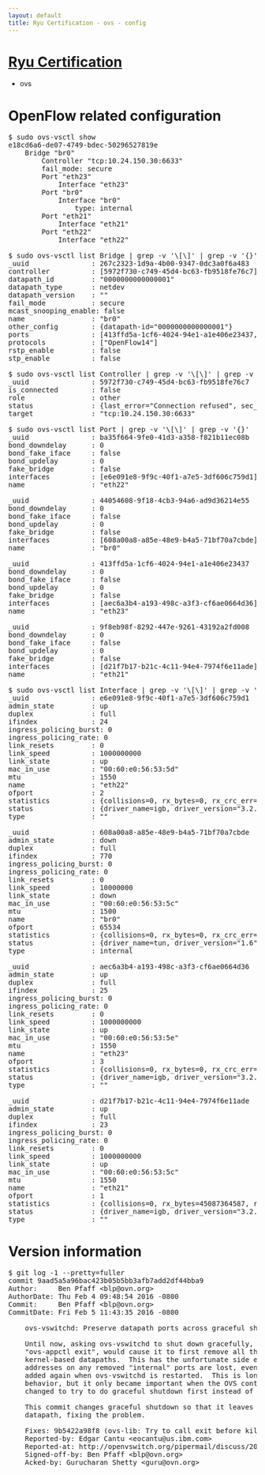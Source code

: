 ```yaml
---
layout: default
title: Ryu Certification - ovs - config
---
```

# [Ryu Certification](http://osrg.github.io/ryu/certification.html)
* ovs 

# OpenFlow related configuration
<pre>
$ sudo ovs-vsctl show
e18cd6a6-de07-4749-bdec-50296527819e
    Bridge "br0"
        Controller "tcp:10.24.150.30:6633"
        fail_mode: secure
        Port "eth23"
            Interface "eth23"
        Port "br0"
            Interface "br0"
                type: internal
        Port "eth21"
            Interface "eth21"
        Port "eth22"
            Interface "eth22"

$ sudo ovs-vsctl list Bridge | grep -v '\[\]' | grep -v '{}'
_uuid               : 267c2323-1d9a-4b00-9347-0dc3a0f6a483
controller          : [5972f730-c749-45d4-bc63-fb9518fe76c7]
datapath_id         : "0000000000000001"
datapath_type       : netdev
datapath_version    : "<built-in>"
fail_mode           : secure
mcast_snooping_enable: false
name                : "br0"
other_config        : {datapath-id="0000000000000001"}
ports               : [413ffd5a-1cf6-4024-94e1-a1e406e23437, 44054608-9f18-4cb3-94a6-ad9d36214e55, 9f8eb98f-8292-447e-9261-43192a2fd008, ba35f664-9fe0-41d3-a358-f821b11ec08b]
protocols           : ["OpenFlow14"]
rstp_enable         : false
stp_enable          : false

$ sudo ovs-vsctl list Controller | grep -v '\[\]' | grep -v '{}'
_uuid               : 5972f730-c749-45d4-bc63-fb9518fe76c7
is_connected        : false
role                : other
status              : {last_error="Connection refused", sec_since_connect="17", sec_since_disconnect="2", state=BACKOFF}
target              : "tcp:10.24.150.30:6633"

$ sudo ovs-vsctl list Port | grep -v '\[\]' | grep -v '{}'
_uuid               : ba35f664-9fe0-41d3-a358-f821b11ec08b
bond_downdelay      : 0
bond_fake_iface     : false
bond_updelay        : 0
fake_bridge         : false
interfaces          : [e6e091e8-9f9c-40f1-a7e5-3df606c759d1]
name                : "eth22"

_uuid               : 44054608-9f18-4cb3-94a6-ad9d36214e55
bond_downdelay      : 0
bond_fake_iface     : false
bond_updelay        : 0
fake_bridge         : false
interfaces          : [608a00a8-a85e-48e9-b4a5-71bf70a7cbde]
name                : "br0"

_uuid               : 413ffd5a-1cf6-4024-94e1-a1e406e23437
bond_downdelay      : 0
bond_fake_iface     : false
bond_updelay        : 0
fake_bridge         : false
interfaces          : [aec6a3b4-a193-498c-a3f3-cf6ae0664d36]
name                : "eth23"

_uuid               : 9f8eb98f-8292-447e-9261-43192a2fd008
bond_downdelay      : 0
bond_fake_iface     : false
bond_updelay        : 0
fake_bridge         : false
interfaces          : [d21f7b17-b21c-4c11-94e4-7974f6e11ade]
name                : "eth21"

$ sudo ovs-vsctl list Interface | grep -v '\[\]' | grep -v '{}'
_uuid               : e6e091e8-9f9c-40f1-a7e5-3df606c759d1
admin_state         : up
duplex              : full
ifindex             : 24
ingress_policing_burst: 0
ingress_policing_rate: 0
link_resets         : 0
link_speed          : 1000000000
link_state          : up
mac_in_use          : "00:60:e0:56:53:5d"
mtu                 : 1550
name                : "eth22"
ofport              : 2
statistics          : {collisions=0, rx_bytes=0, rx_crc_err=0, rx_dropped=0, rx_errors=0, rx_frame_err=0, rx_over_err=0, rx_packets=0, tx_bytes=30488565389, tx_dropped=0, tx_errors=0, tx_packets=20355307}
status              : {driver_name=igb, driver_version="3.2.10-k", firmware_version="2.10-9"}
type                : ""

_uuid               : 608a00a8-a85e-48e9-b4a5-71bf70a7cbde
admin_state         : down
duplex              : full
ifindex             : 770
ingress_policing_burst: 0
ingress_policing_rate: 0
link_resets         : 0
link_speed          : 10000000
link_state          : down
mac_in_use          : "00:60:e0:56:53:5c"
mtu                 : 1500
name                : "br0"
ofport              : 65534
statistics          : {collisions=0, rx_bytes=0, rx_crc_err=0, rx_dropped=0, rx_errors=0, rx_frame_err=0, rx_over_err=0, rx_packets=0, tx_bytes=0, tx_dropped=0, tx_errors=0, tx_packets=0}
status              : {driver_name=tun, driver_version="1.6", firmware_version="N/A"}
type                : internal

_uuid               : aec6a3b4-a193-498c-a3f3-cf6ae0664d36
admin_state         : up
duplex              : full
ifindex             : 25
ingress_policing_burst: 0
ingress_policing_rate: 0
link_resets         : 0
link_speed          : 1000000000
link_state          : up
mac_in_use          : "00:60:e0:56:53:5e"
mtu                 : 1550
name                : "eth23"
ofport              : 3
statistics          : {collisions=0, rx_bytes=0, rx_crc_err=0, rx_dropped=0, rx_errors=0, rx_frame_err=0, rx_over_err=0, rx_packets=0, tx_bytes=8486202000, tx_dropped=0, tx_errors=0, tx_packets=5657468}
status              : {driver_name=igb, driver_version="3.2.10-k", firmware_version="2.10-9"}
type                : ""

_uuid               : d21f7b17-b21c-4c11-94e4-7974f6e11ade
admin_state         : up
duplex              : full
ifindex             : 23
ingress_policing_burst: 0
ingress_policing_rate: 0
link_resets         : 0
link_speed          : 1000000000
link_state          : up
mac_in_use          : "00:60:e0:56:53:5c"
mtu                 : 1550
name                : "eth21"
ofport              : 1
statistics          : {collisions=0, rx_bytes=45087364587, rx_crc_err=0, rx_dropped=0, rx_errors=0, rx_frame_err=0, rx_over_err=0, rx_packets=30123095, tx_bytes=0, tx_dropped=0, tx_errors=0, tx_packets=0}
status              : {driver_name=igb, driver_version="3.2.10-k", firmware_version="2.10-9"}
type                : ""
</pre>

# Version information
<pre>
$ git log -1 --pretty=fuller
commit 9aad5a5a96bac423b05b5bb3afb7add2df44bba9
Author:     Ben Pfaff &lt;blp@ovn.org&gt;
AuthorDate: Thu Feb 4 09:48:54 2016 -0800
Commit:     Ben Pfaff &lt;blp@ovn.org&gt;
CommitDate: Fri Feb 5 11:43:35 2016 -0800

    ovs-vswitchd: Preserve datapath ports across graceful shutdown.
    
    Until now, asking ovs-vswitchd to shut down gracefully, e.g. with
    &quot;ovs-appctl exit&quot;, would cause it to first remove all the ports from
    kernel-based datapaths.  This has the unfortunate side effect that IP
    addresses on any removed &quot;internal&quot; ports are lost, even if the ports are
    added again when ovs-vswitchd is restarted.  This is long-standing
    behavior, but it only became important when the OVS control scripts were
    changed to try to do graceful shutdown first instead of using a signal.
    
    This commit changes graceful shutdown so that it leaves ports in the
    datapath, fixing the problem.
    
    Fixes: 9b5422a98f8 &#40;ovs-lib: Try to call exit before killing.&#41;
    Reported-by: Edgar Cantu &lt;eocantu@us.ibm.com&gt;
    Reported-at: http://openvswitch.org/pipermail/discuss/2016-January/020024.html
    Signed-off-by: Ben Pfaff &lt;blp@ovn.org&gt;
    Acked-by: Gurucharan Shetty &lt;guru@ovn.org&gt;
</pre>
